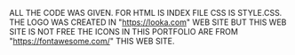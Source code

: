 ALL THE CODE WAS GIVEN.
FOR HTML IS INDEX FILE
CSS IS STYLE.CSS.
THE LOGO WAS CREATED IN "https://looka.com" WEB SITE BUT THIS WEB SITE IS NOT FREE
THE ICONS IN THIS PORTFOLIO ARE FROM "https://fontawesome.com/" THIS WEB SITE.
